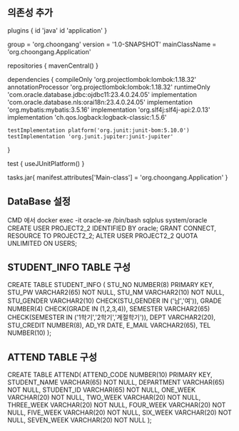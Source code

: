 ## 의존성 추가

plugins {
id 'java'
id 'application'
}

group = 'org.choongang'
version = '1.0-SNAPSHOT'
mainClassName = 'org.choongang.Application'

repositories {
mavenCentral()
}

dependencies {
compileOnly 'org.projectlombok:lombok:1.18.32'
annotationProcessor 'org.projectlombok:lombok:1.18.32'
runtimeOnly 'com.oracle.database.jdbc:ojdbc11:23.4.0.24.05'
implementation 'com.oracle.database.nls:orai18n:23.4.0.24.05'
implementation 'org.mybatis:mybatis:3.5.16'
implementation 'org.slf4j:slf4j-api:2.0.13'
implementation 'ch.qos.logback:logback-classic:1.5.6'

    testImplementation platform('org.junit:junit-bom:5.10.0')
    testImplementation 'org.junit.jupiter:junit-jupiter'
}

test {
useJUnitPlatform()
}

tasks.jar{
manifest.attributes['Main-class'] = 'org.choongang.Application'
}
## DataBase 설정
CMD 에서
docker exec -it oracle-xe /bin/bash
sqlplus system/oracle
CREATE USER PROJECT2_2 IDENTIFIED BY oracle;
GRANT CONNECT, RESOURCE TO PROJECT2_2;
ALTER USER PROJECT2_2 QUOTA UNLIMITED ON USERS;

## STUDENT_INFO TABLE 구성
CREATE TABLE STUDENT_INFO (
STU_NO NUMBER(8) PRIMARY KEY,
STU_PW VARCHAR2(65) NOT NULL,
STU_NM VARCHAR2(10) NOT NULL,
STU_GENDER VARCHAR2(10) CHECK(STU_GENDER IN ('남','여')),
GRADE NUMBER(4) CHECK(GRADE IN (1,2,3,4)),
SEMESTER VARCHAR2(65) CHECK(SEMESTER IN ('1학기','2학기','계절학기')),
DEPT VARCHAR2(20),
STU_CREDIT NUMBER(8),
AD_YR DATE,
E_MAIL VARCHAR2(65),
TEL NUMBER(10)
);

## ATTEND TABLE 구성
CREATE TABLE ATTEND(
ATTEND_CODE NUMBER(10) PRIMARY KEY,
STUDENT_NAME VARCHAR(65) NOT NULL,
DEPARTMENT VARCHAR(65) NOT NULL,
STUDENT_ID VARCHAR(65) NOT NULL,
ONE_WEEK VARCHAR(20) NOT NULL,
TWO_WEEK VARCHAR(20) NOT NULL,
THREE_WEEK VARCHAR(20) NOT NULL,
FOUR_WEEK VARCHAR(20) NOT NULL,
FIVE_WEEK VARCHAR(20) NOT NULL,
SIX_WEEK VARCHAR(20) NOT NULL,
SEVEN_WEEK VARCHAR(20) NOT NULL
);  